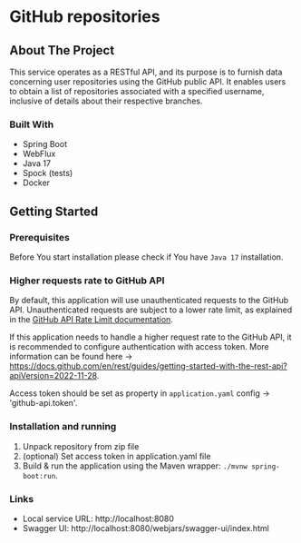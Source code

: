 # GitHub repositories

## About The Project
This service operates as a RESTful API, and its purpose is to furnish data concerning user repositories using the GitHub public API. 
It enables users to obtain a list of repositories associated with a specified username, inclusive of details about their respective branches.

### Built With

- Spring Boot
- WebFlux
- Java 17
- Spock (tests)
- Docker

## Getting Started

### Prerequisites

Before You start installation please check if You have `Java 17` installation.

### Higher requests rate to GitHub API
By default, this application will use unauthenticated requests to the GitHub API. Unauthenticated requests are subject to a lower rate limit, as explained in the [GitHub API Rate Limit documentation](https://docs.github.com/rest/overview/resources-in-the-rest-api#rate-limiting).

If this application needs to handle a higher request rate to the GitHub API, it is recommended to configure authentication with access token.
More information can be found here -> https://docs.github.com/en/rest/guides/getting-started-with-the-rest-api?apiVersion=2022-11-28.

Access token should be set as property in `application.yaml` config -> 'github-api.token'.

### Installation and running

1. Unpack repository from zip file
2. (optional) Set access token in application.yaml file
3. Build & run the application using the Maven wrapper: `./mvnw spring-boot:run`.

### Links
* Local service URL: http://localhost:8080
* Swagger UI: http://localhost:8080/webjars/swagger-ui/index.html


